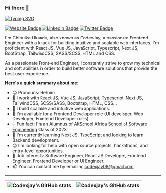 ### Hi there 👋

[![Typing SVG](https://readme-typing-svg.herokuapp.com/?lines=Welcome+to+CodexJay's+Github+page;I'm+a+Frontend+Engineer)](https://git.io/typing-svg)

[![Website Badge](https://img.shields.io/badge/-codexjay.vercel.app-000000?style=for-the-badge&logo=Google-Chrome&logoColor=white&link=https://codexjay.vercel.app)](https://codexjay.vercel.app) [![Linkedin Badge](https://img.shields.io/badge/-Chibuike~Ukandu-blue?style=for-the-badge&logo=Linkedin&logoColor=white&link=https://www.linkedin.com/in/chibuike-ukandu-8385401b0/)](https://www.linkedin.com/in/chibuike-ukandu-8385401b0/) [![Twitter Badge](https://img.shields.io/badge/-@Chibuike035-1ca0f1?style=for-the-badge&logo=twitter&logoColor=white&link=https://twitter.com/Chibuike035)](https://twitter.com/Chibuike035)


I'm Chibuike Ukandu, also known as CodexJay, a passionate Frontend Engineer with a knack for building intuitive and scalable web interfaces. I'm proficient with React JS, Vue JS, JavaScript, Typescript, Next JS, BootStrap, TailwindCSS, SASS/SCSS, HTML and CSS.

As a passionate Front-end Engineer, I constantly strive to grow my technical and soft abilities in order to build better software solutions that provide the best user experience.

**Here's a quick summary about me**:

- 😊 Pronouns: He/him
- 🔭 I work with React JS, Vue JS, JavaScript, Typescript, Next JS, TailwindCSS, SCSS/SASS, Bootstrap, HTML, CSS...
- 🔭 I build scalable and intuitive web applications.
- 💼 I'm available for a Frontend Developer role (UI developer, Web Developer, Frontend Developer roles)
- 💡 Fun fact: I'm an Alumnus of  AltSchool Africa [School of Software Engineering](https://altschoolafrica.com/schools/engineering) Class of 2023.
- 🌱 I'm currently learning Next JS, TypeScript and looking to learn Backend development.
- 😊 I’m looking for help with open source projects, hackathons, and entry-level opportunities.
- 💼 Job interests: Software Engineer, React JS Developer, Frontend Engineer, Frontend Developer or UI Engineer. 
- 📫 You can contact me by emailing codexjay08@gmail.com.

---

| <img align="center" src="https://github-readme-stats.vercel.app/api?username=Jay035&show_icons=true&include_all_commits=true&hide_border=true" alt="Codexjay's GitHub stats" /> | <img align="center" src="https://github-readme-stats.vercel.app/api/top-langs/?username=Jay035&langs_count=8&layout=compact&hide_border=true" alt="Codexjay's GitHub stats" /> |
| ------------- | ------------- |

<!--
**Jay035/Jay035** is a ✨ _special_ ✨ repository because its `README.md` (this file) appears on your GitHub profile.


I am a self-taught Front-end Developer with expertise in creating responsive, scalable and intuitive interfaces using industry best practices. 

Here are some ideas to get you started:

- 🔭 I’m currently working on ...
- 🌱 I’m currently learning ...
- 👯 I’m looking to collaborate on ...
- 🤔 I’m looking for help with ...
- 💬 Ask me about ...
- 📫 How to reach me: ...
- 😄 Pronouns: ...
- ⚡ Fun fact: ...
-->


